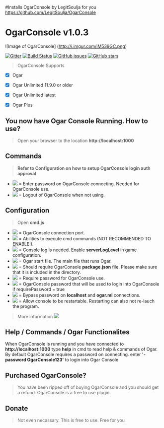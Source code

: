 #Installs OgarConsole by LegitSoulja for you
https://github.com/LegitSoulja/OgarConsole





# OgarConsole v1.0.3
![Image of OgarConsole] (http://i.imgur.com/iM539GC.png)

[![Gitter](https://badges.gitter.im/LegitSoulja/OgarConsole.svg)](https://gitter.im/LegitSoulja/OgarConsole?utm_source=badge&utm_medium=badge&utm_campaign=pr-badge&utm_content=body_badge) [![Build Status](https://travis-ci.org/LegitSoulja/OgarConsole.svg?branch=master)](https://travis-ci.org/LegitSoulja/OgarConsole) [![GitHub issues](https://img.shields.io/github/issues/LegitSoulja/OgarConsole.svg)](https://github.com/LegitSoulja/OgarConsole/issues) [![GitHub stars](https://img.shields.io/github/stars/LegitSoulja/OgarConsole.svg)](https://github.com/LegitSoulja/OgarConsole/stargazers)

> OgarConsole Supports
- [x] Ogar
- [x] Ogar Unlimited 11.9.0 or older
- [x] Ogar Unlimited latest
- [x] Ogar Plus


## You now have Ogar Console Running. How to use?
> Open your browser to the location **http://localhost:1000**

## Commands
> **Refer to Configuration on how to setup OgarConsole login auth approval**
- [![](https://img.shields.io/badge/command-%20--password%20[password]-green.svg?style=flat-square)](https://github.com/LegitSoulja/OgarConsole) = Enter password on OgarConsole connecting. Needed for OgarConsole use.
- [![](https://img.shields.io/badge/command-%20--logout-green.svg?style=flat-square)](https://github.com/LegitSoulja/OgarConsole) = Logout of OgarConsole when not using.

## Configuration
> Open **cmd.js**

- [![](https://img.shields.io/badge/config-%20this.serverPort-green.svg?style=flat-square)](https://github.com/LegitSoulja/OgarConsole) = OgarConsole connection port.
- [![](https://img.shields.io/badge/config-%20this.advanced-green.svg?style=flat-square)](https://github.com/LegitSoulja/OgarConsole) = Abilities to execute cmd commands (NOT RECOMMENDED TO ENABLE!).
- [![](https://img.shields.io/badge/config-%20this.log-green.svg?style=flat-square)](https://github.com/LegitSoulja/OgarConsole) = Console log is needed. Enable **serverLogLevel** in game configuration.
- [![](https://img.shields.io/badge/config-%20this.ogar-green.svg?style=flat-square)](https://github.com/LegitSoulja/OgarConsole) = Ogar start file. The main file that runs Ogar.
- [![](https://img.shields.io/badge/config-%20this.json-green.svg?style=flat-square)](https://github.com/LegitSoulja/OgarConsole) = Should require OgarConsole **package.json** file. Please make sure that it is included in the directory.
- [![](https://img.shields.io/badge/config-%20this.requirePassword-green.svg?style=flat-square)](https://github.com/LegitSoulja/OgarConsole) = Require password for OgarConsole use.
- [![](https://img.shields.io/badge/config-%20this.consolePassword-green.svg?style=flat-square)](https://github.com/LegitSoulja/OgarConsole) = OgarConsole password that will be used to login into OgarConsole if requirePassword = true
- [![](https://img.shields.io/badge/config-%20this.allowOriginPasswordBypass-green.svg?style=flat-square)](https://github.com/LegitSoulja/OgarConsole) = Bypass password on **localhost** and **ogar.ml** connections.
- [![](https://img.shields.io/badge/config-%20this.allowRestart-green.svg?style=flat-square)](https://github.com/LegitSoulja/OgarConsole) = Allow console to be restartable. Restarting can also not re-lauch the program.

> More information [![](https://img.shields.io/badge/faq-link-green.svg?style=flat-square)](https://github.com/LegitSoulja/OgarConsole/issues/7#issuecomment-216086983)

## Help / Commands / Ogar Functionalites
When OgarConsole is running and you have connected to **http://localhost:1000** type **help** in cmd to read help & commands of Ogar. By default OgarConsole requires a password on connecting. enter **'-password OgarConsole123'** to login into Ogar Console

## Purchased OgarConsole?
> You have been ripped off of buying OgarConsole and you should get a refund. OgarConsole is a free to use plugin.

## Donate
> Not even necassary. This is free to use. Free for you

